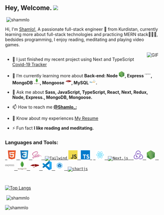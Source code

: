<h2>Hey, Welcome. <img src="https://media.giphy.com/media/hvRJCLFzcasrR4ia7z/giphy.gif" width="25px"> </h2>
<!-- <br/> -->
<p align="left" color="#ffffff">
 <!-- <a href="https://twitter.com/shamlo_" target="blank"><img src="https://img.shields.io/twitter/follow/shamlo_?logo=twitter&style=for-the-badge" alt="shamlo_" /></a> -->

&nbsp;<img src="https://komarev.com/ghpvc/?username=shammlo&label=Profile%20views&color=0e75b6&style=flat" alt="shammlo" />
</p>

Hi, I'm [Shamlo!](https://github.com/shammlo), A passionate full-stack engineer 🚀 from Kurdistan, currently learning more about full-stack technologies and practicing MERN stack🙍🏽‍♂️, bedsides programming, I enjoy reading, meditating and playing video games.
<br />
<br />
<img align="right" alt="GIF" src="https://media.giphy.com/media/836HiJc7pgzy8iNXCn/giphy.gif" />

<!-- ![](https://camo.githubusercontent.com/992babdffd8c74a1502de375fbdf7e4d54773242/68747470733a2f2f6d656469612e67697068792e636f6d2f6d656469612f53576f536b4e36447854737a71494b4571762f67697068792e676966) -->

-   🔭 I just finished my recent project using Next and TypeScript [Covid-19 Tracker](https://github.com/shammlo/Covid19-Tracker)

- 🌱 I’m currently learning more about **Back-end: Node <code><img height="20" src="https://raw.githubusercontent.com/github/explore/80688e429a7d4ef2fca1e82350fe8e3517d3494d/topics/nodejs/nodejs.png"></code>, Express <code><img height="20" src="https://raw.githubusercontent.com/devicons/devicon/master/icons/express/express-original-wordmark.svg"></code>, MongoDB <code><img height="20" src="https://raw.githubusercontent.com/devicons/devicon/master/icons/mongodb/mongodb-original-wordmark.svg"></code>, Mongoose <code><img height="20" src="https://raw.githubusercontent.com/github/explore/80688e429a7d4ef2fca1e82350fe8e3517d3494d/topics/mongoose/mongoose.png"></code>, MySQL <code><img height="20" src="https://raw.githubusercontent.com/devicons/devicon/master/icons/mysql/mysql-original-wordmark.svg"></code>.**

- 💬 Ask me about **Sass, JavaScript, TypeScript, React, Next, Redux, Node, Express., MongoDB, Mongoose.**

-   📫 How to reach me **[@Shamlo\_](https://twitter.com/Shamlo_);**

- 📄 Know about my experiences [My Resume](https://my.indeed.com/api/3/profile/files/resume/mostRecent)

-   ⚡ Fun fact **I like reading and meditating.**

<h3 align="left">Languages and Tools:</h3>
<p align="left"> 
 <a href="https://www.w3.org/html/" target="_blank"> <code> <img src="https://raw.githubusercontent.com/devicons/devicon/master/icons/html5/html5-original.svg" alt="html5" width="30" height="30"/></code> </a> 
<a href="https://www.w3schools.com/css/" target="_blank"> <code> <img src="https://raw.githubusercontent.com/devicons/devicon/master/icons/css3/css3-original.svg" alt="css3" width="30" height="30"/></code> </a> 
 <a href="https://sass-lang.com" target="_blank"> <code> <img src="https://raw.githubusercontent.com/github/explore/80688e429a7d4ef2fca1e82350fe8e3517d3494d/topics/sass/sass.png" alt="sass" width="30" height="30"/></code> </a> 
 <a href="https://tailwindcss.com/" target="_blank"> <code> <img src="https://www.vectorlogo.zone/logos/tailwindcss/tailwindcss-icon.svg" alt="Tailwind" width="30" height="30"/></code> </a> 
 <a href="https://developer.mozilla.org/en-US/docs/Web/JavaScript" target="_blank"> <code><img src="https://raw.githubusercontent.com/github/explore/80688e429a7d4ef2fca1e82350fe8e3517d3494d/topics/javascript/javascript.png" alt="javascript" width="30" height="30"/></code> </a> 
 <a href="https://www.typescriptlang.org/" target="_blank"> <code> <img src="https://raw.githubusercontent.com/github/explore/80688e429a7d4ef2fca1e82350fe8e3517d3494d/topics/typescript/typescript.png" alt="TypeScript" width="30" height="30"/> </code></a> 
<a href="https://reactjs.org/" target="_blank"> <code> <img src="https://raw.githubusercontent.com/github/explore/80688e429a7d4ef2fca1e82350fe8e3517d3494d/topics/react/react.png" alt="React.js" width="30" height="30"/></code> </a> 
 <a href="https://nextjs.org/" target="_blank"> <code> <img src="https://camo.githubusercontent.com/92ec9eb7eeab7db4f5919e3205918918c42e6772562afb4112a2909c1aaaa875/68747470733a2f2f6173736574732e76657263656c2e636f6d2f696d6167652f75706c6f61642f76313630373535343338352f7265706f7369746f726965732f6e6578742d6a732f6e6578742d6c6f676f2e706e67" alt="Next.js" width="30" height="30"/> </code> </a>
 <a href="https://redux.js.org/" target="_blank"> <code> <img src="https://raw.githubusercontent.com/devicons/devicon/master/icons/redux/redux-original.svg" alt="Redux" width="30" height="30"/></code> </a>
 <a href="https://nodejs.dev/" target="_blank"> <code> <img src="https://raw.githubusercontent.com/github/explore/80688e429a7d4ef2fca1e82350fe8e3517d3494d/topics/nodejs/nodejs.png" alt="Node.js" width="30" height="30"/></code> </a>
  <a href="https://expressjs.com/" target="_blank"> <code> <img src="https://raw.githubusercontent.com/devicons/devicon/master/icons/express/express-original-wordmark.svg" alt="Express.js" width="30" height="30"/></code> </a>
 <a href="https://www.mongodb.com/" target="_blank"> <code> <img src="https://raw.githubusercontent.com/devicons/devicon/master/icons/mongodb/mongodb-original-wordmark.svg" alt="MongoDB" width="30" height="30"/></code> </a>
 <a href="https://mongoosejs.com/" target="_blank"> <code> <img src="https://raw.githubusercontent.com/github/explore/80688e429a7d4ef2fca1e82350fe8e3517d3494d/topics/mongoose/mongoose.png" alt="Mongoose" width="30" height="30"/></code> </a>
 <a href="https://code.visualstudio.com/" target="_blank"> <code> <img src="https://raw.githubusercontent.com/github/explore/80688e429a7d4ef2fca1e82350fe8e3517d3494d/topics/visual-studio-code/visual-studio-code.png" alt="VS Code" width="30" height="30"/></code> </a>
 <a href="https://webpack.js.org/" target="_blank"> <code> <img src="https://raw.githubusercontent.com/github/explore/80688e429a7d4ef2fca1e82350fe8e3517d3494d/topics/webpack/webpack.png" alt="Webpack" width="30" height="30"/></code> </a>
 <a href="https://www.chartjs.org" target="_blank"> <code> <img src="https://www.chartjs.org/media/logo-title.svg" alt="chartjs" width="30" height="30"/></code> </a> 


</p>

<br>
<!-- <p align="left"> <a href="https://twitter.com/shamlo_" target="blank"><img src="https://img.shields.io/twitter/follow/shamlo_?logo=twitter&style=for-the-badge" alt="shamlo_" /></a> </p> -->

[![Top Langs](https://github-readme-stats.vercel.app/api/top-langs/?username=shammlo&layout=compact&theme=monokai)](https://github.com/shammlo/covid-19-Tracker)

<p>&nbsp;<img align="center" src="https://github-readme-stats.vercel.app/api?username=shammlo&theme=monokai&show_icons=true&locale=en" alt="shammlo" /></p>

<p><img align="center" src="https://github-readme-streak-stats.herokuapp.com/?user=shammlo&" alt="shammlo" /></p>
